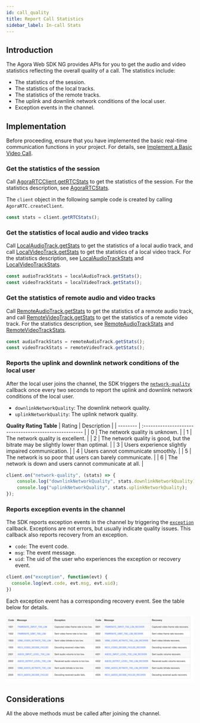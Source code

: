 ```yaml
---
id: call_quality
title: Report Call Statistics
sidebar_label: In-call Stats
---
```


## Introduction
The Agora Web SDK NG provides APIs for you to get the audio and video statistics reflecting the overall quality of a call. The statistics include:
- The statistics of the session.
- The statistics of the local tracks.
- The statistics of the remote tracks.
- The uplink and downlink network conditions of the local user.
- Exception events in the channel.

## Implementation

Before proceeding, ensure that you have implemented the basic real-time communication functions in your project. For details, see [Implement a Basic Video Call](basic_call.md).

### Get the statistics of the session

Call [AgoraRTCClient.getRTCStats](/api/en/interfaces/iagorartcclient.html#getrtcstats) to get the statistics of the session. For the statistics description, see [AgoraRTCStats](/api/en/interfaces/agorartcstats.html).

The `client` object in the following sample code is created by calling `AgoraRTC.createClient`.

```js
const stats = client.getRTCStats();
```

### Get the statistics of local audio and video tracks

Call [LocalAudioTrack.getStats](/api/en/interfaces/ilocalaudiotrack.html#getstats) to get the statistics of a local audio track, and call [LocalVideoTrack.getStats](/api/en/interfaces/ilocalvideotrack.html#getstats) to get the statistics of a local video track. For the statistics description, see [LocalAudioTrackStats](/api/en/interfaces/localaudiotrackstats.html) and [LocalVideoTrackStats](/api/en/interfaces/localvideotrackstats.html).

```js
const audioTrackStats = localAudioTrack.getStats();
const videoTrackStats = localVideoTrack.getStats();
```

### Get the statistics of remote audio and video tracks
Call [RemoteAudioTrack.getStats](/api/en/interfaces/iremoteaudiotrack.html#getstats) to get the statistics of a remote audio track, and call [RemoteVideoTrack.getStats](/api/en/interfaces/iremotevideotrack.html#getstats) to get the statistics of a remote video track. For the statistics description, see [RemoteAudioTrackStats](/api/en/interfaces/remoteaudiotrackstats.html) and [RemoteVideoTrackStats](/api/en/interfaces/remotevideotrackstats.html).

```js
const audioTrackStats = remoteAudioTrack.getStats();
const videoTrackStats = remoteVideoTrack.getStats();
```

### Reports the uplink and downlink network conditions of the local user

After the local user joins the channel, the SDK triggers the [`network-quality`](/api/en/interfaces/iagorartcclient.html#event_network_quality) callback once every two seconds to report the uplink and downlink network conditions of the local user.

- `downlinkNetworkQuality`: The downlink network quality.
- `uplinkNetworkQuality`: The uplink network quality.

**Quality Rating Table**
| Rating | Description |
| -------- | :----------------------------------------------------- |
| 0 | The network quality is unknown. |
| 1 | The network quality is excellent. |
| 2 | The network quality is good, but the bitrate may be slightly lower than optimal. |
| 3 | Users experience slightly impaired communication. |
| 4 | Users cannot communicate smoothly. |
| 5 | The network is so poor that users can barely communicate. |
| 6 | The network is down and users cannot communicate at all. |

``` javascript
client.on("network-quality", (stats) => {
    console.log("downlinkNetworkQuality", stats.downlinkNetworkQuality);
    console.log("uplinkNetworkQuality", stats.uplinkNetworkQuality);
});
```

### Reports exception events in the channel
The SDK reports exception events in the channel by triggering the [`exception`](/api/en/interfaces/iagorartcclient.html#event_exception) callback. Exceptions are not errors, but usually indicate quality issues. This callback also reports recovery from an exception.
- `code`: The event code.
- `msg`: The event message.
- `uid`: The uid of the user who experiences the exception or recovery event.

``` javascript
client.on("exception", function(evt) {
  console.log(evt.code, evt.msg, evt.uid);
})
```

Each exception event has a corresponding recovery event. See the table below for details.

![](assets/exception-event-en.png)

## Considerations
All the above methods must be called after joining the channel.
